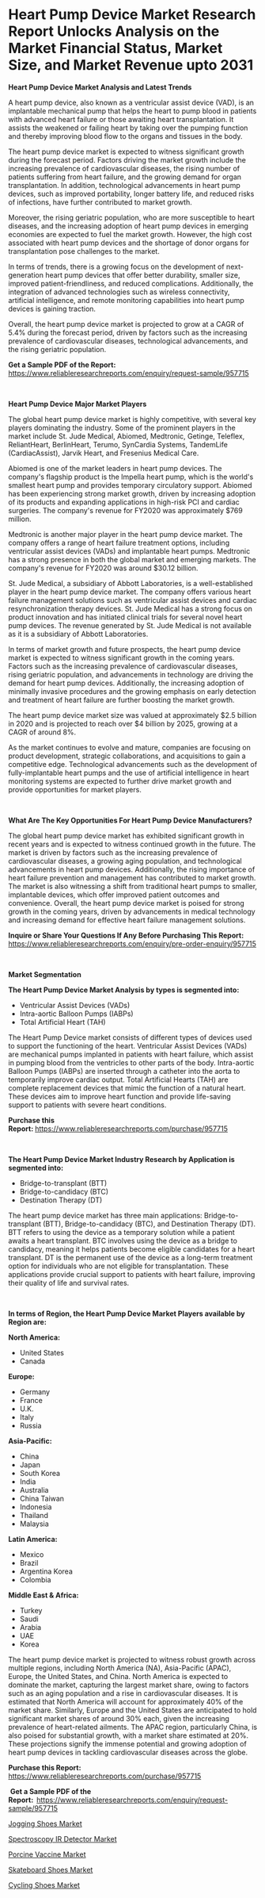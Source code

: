<p><h1>Heart Pump Device Market Research Report Unlocks Analysis on the Market Financial Status, Market Size, and Market Revenue upto 2031</h1></p><p><strong>Heart Pump Device Market Analysis and Latest Trends</strong></p>
<p><p>A heart pump device, also known as a ventricular assist device (VAD), is an implantable mechanical pump that helps the heart to pump blood in patients with advanced heart failure or those awaiting heart transplantation. It assists the weakened or failing heart by taking over the pumping function and thereby improving blood flow to the organs and tissues in the body.</p><p>The heart pump device market is expected to witness significant growth during the forecast period. Factors driving the market growth include the increasing prevalence of cardiovascular diseases, the rising number of patients suffering from heart failure, and the growing demand for organ transplantation. In addition, technological advancements in heart pump devices, such as improved portability, longer battery life, and reduced risks of infections, have further contributed to market growth.</p><p>Moreover, the rising geriatric population, who are more susceptible to heart diseases, and the increasing adoption of heart pump devices in emerging economies are expected to fuel the market growth. However, the high cost associated with heart pump devices and the shortage of donor organs for transplantation pose challenges to the market.</p><p>In terms of trends, there is a growing focus on the development of next-generation heart pump devices that offer better durability, smaller size, improved patient-friendliness, and reduced complications. Additionally, the integration of advanced technologies such as wireless connectivity, artificial intelligence, and remote monitoring capabilities into heart pump devices is gaining traction.</p><p>Overall, the heart pump device market is projected to grow at a CAGR of 5.4% during the forecast period, driven by factors such as the increasing prevalence of cardiovascular diseases, technological advancements, and the rising geriatric population.</p></p>
<p><strong>Get a Sample PDF of the Report:&nbsp;</strong> <a href="https://www.reliableresearchreports.com/enquiry/request-sample/957715">https://www.reliableresearchreports.com/enquiry/request-sample/957715</a></p>
<p>&nbsp;</p>
<p><strong>Heart Pump Device Major Market Players</strong></p>
<p><p>The global heart pump device market is highly competitive, with several key players dominating the industry. Some of the prominent players in the market include St. Jude Medical, Abiomed, Medtronic, Getinge, Teleflex, ReliantHeart, BerlinHeart, Terumo, SynCardia Systems, TandemLife (CardiacAssist), Jarvik Heart, and Fresenius Medical Care.</p><p>Abiomed is one of the market leaders in heart pump devices. The company's flagship product is the Impella heart pump, which is the world's smallest heart pump and provides temporary circulatory support. Abiomed has been experiencing strong market growth, driven by increasing adoption of its products and expanding applications in high-risk PCI and cardiac surgeries. The company's revenue for FY2020 was approximately $769 million.</p><p>Medtronic is another major player in the heart pump device market. The company offers a range of heart failure treatment options, including ventricular assist devices (VADs) and implantable heart pumps. Medtronic has a strong presence in both the global market and emerging markets. The company's revenue for FY2020 was around $30.12 billion.</p><p>St. Jude Medical, a subsidiary of Abbott Laboratories, is a well-established player in the heart pump device market. The company offers various heart failure management solutions such as ventricular assist devices and cardiac resynchronization therapy devices. St. Jude Medical has a strong focus on product innovation and has initiated clinical trials for several novel heart pump devices. The revenue generated by St. Jude Medical is not available as it is a subsidiary of Abbott Laboratories.</p><p>In terms of market growth and future prospects, the heart pump device market is expected to witness significant growth in the coming years. Factors such as the increasing prevalence of cardiovascular diseases, rising geriatric population, and advancements in technology are driving the demand for heart pump devices. Additionally, the increasing adoption of minimally invasive procedures and the growing emphasis on early detection and treatment of heart failure are further boosting the market growth.</p><p>The heart pump device market size was valued at approximately $2.5 billion in 2020 and is projected to reach over $4 billion by 2025, growing at a CAGR of around 8%.</p><p>As the market continues to evolve and mature, companies are focusing on product development, strategic collaborations, and acquisitions to gain a competitive edge. Technological advancements such as the development of fully-implantable heart pumps and the use of artificial intelligence in heart monitoring systems are expected to further drive market growth and provide opportunities for market players.</p></p>
<p>&nbsp;</p>
<p><strong>What Are The Key Opportunities For Heart Pump Device Manufacturers?</strong></p>
<p><p>The global heart pump device market has exhibited significant growth in recent years and is expected to witness continued growth in the future. The market is driven by factors such as the increasing prevalence of cardiovascular diseases, a growing aging population, and technological advancements in heart pump devices. Additionally, the rising importance of heart failure prevention and management has contributed to market growth. The market is also witnessing a shift from traditional heart pumps to smaller, implantable devices, which offer improved patient outcomes and convenience. Overall, the heart pump device market is poised for strong growth in the coming years, driven by advancements in medical technology and increasing demand for effective heart failure management solutions.</p></p>
<p><strong>Inquire or Share Your Questions If Any Before Purchasing This Report:</strong> <a href="https://www.reliableresearchreports.com/enquiry/pre-order-enquiry/957715">https://www.reliableresearchreports.com/enquiry/pre-order-enquiry/957715</a></p>
<p>&nbsp;</p>
<p><strong>Market Segmentation</strong></p>
<p><strong>The Heart Pump Device Market Analysis by types is segmented into:</strong></p>
<p><ul><li>Ventricular Assist Devices (VADs)</li><li>Intra-aortic Balloon Pumps (IABPs)</li><li>Total Artificial Heart (TAH)</li></ul></p>
<p><p>The Heart Pump Device market consists of different types of devices used to support the functioning of the heart. Ventricular Assist Devices (VADs) are mechanical pumps implanted in patients with heart failure, which assist in pumping blood from the ventricles to other parts of the body. Intra-aortic Balloon Pumps (IABPs) are inserted through a catheter into the aorta to temporarily improve cardiac output. Total Artificial Hearts (TAH) are complete replacement devices that mimic the function of a natural heart. These devices aim to improve heart function and provide life-saving support to patients with severe heart conditions.</p></p>
<p><strong>Purchase this Report:&nbsp;</strong><a href="https://www.reliableresearchreports.com/purchase/957715">https://www.reliableresearchreports.com/purchase/957715</a></p>
<p>&nbsp;</p>
<p><strong>The Heart Pump Device Market Industry Research by Application is segmented into:</strong></p>
<p><ul><li>Bridge-to-transplant (BTT)</li><li>Bridge-to-candidacy (BTC)</li><li>Destination Therapy (DT)</li></ul></p>
<p><p>The heart pump device market has three main applications: Bridge-to-transplant (BTT), Bridge-to-candidacy (BTC), and Destination Therapy (DT). BTT refers to using the device as a temporary solution while a patient awaits a heart transplant. BTC involves using the device as a bridge to candidacy, meaning it helps patients become eligible candidates for a heart transplant. DT is the permanent use of the device as a long-term treatment option for individuals who are not eligible for transplantation. These applications provide crucial support to patients with heart failure, improving their quality of life and survival rates.</p></p>
<p>&nbsp;</p>
<p><strong>In terms of Region, the Heart Pump Device Market Players available by Region are:</strong></p>
<p>
    <p> <strong> North America: </strong>
        <ul>
            <li>United States</li>
            <li>Canada</li>
        </ul>
        </p> 
    <p> <strong> Europe: </strong>
        <ul>
            <li>Germany</li>
            <li>France</li>
            <li>U.K.</li>
            <li>Italy</li>
            <li>Russia</li>
        </ul>
        </p> 
    <p> <strong> Asia-Pacific: </strong>
        <ul>
            <li>China</li>
            <li>Japan</li>
            <li>South Korea</li>
            <li>India</li>
            <li>Australia</li>
            <li>China Taiwan</li>
            <li>Indonesia</li>
            <li>Thailand</li>
            <li>Malaysia</li>
        </ul>
        </p> 
    <p> <strong> Latin America: </strong>
        <ul>
            <li>Mexico</li>
            <li>Brazil</li>
            <li>Argentina Korea</li>
            <li>Colombia</li>
        </ul>
        </p> 
    <p> <strong> Middle East & Africa: </strong>
        <ul>
            <li>Turkey</li>
            <li>Saudi</li>
            <li>Arabia</li>
            <li>UAE</li>
            <li>Korea</li>
        </ul>
    </p>
    </p>
<p><p>The heart pump device market is projected to witness robust growth across multiple regions, including North America (NA), Asia-Pacific (APAC), Europe, the United States, and China. North America is expected to dominate the market, capturing the largest market share, owing to factors such as an aging population and a rise in cardiovascular diseases. It is estimated that North America will account for approximately 40% of the market share. Similarly, Europe and the United States are anticipated to hold significant market shares of around 30% each, given the increasing prevalence of heart-related ailments. The APAC region, particularly China, is also poised for substantial growth, with a market share estimated at 20%. These projections signify the immense potential and growing adoption of heart pump devices in tackling cardiovascular diseases across the globe.</p></p>
<p><strong>Purchase this Report: </strong><a href="https://www.reliableresearchreports.com/purchase/957715">https://www.reliableresearchreports.com/purchase/957715</a></p>
<p>&nbsp;<strong>Get a Sample PDF of the Report:&nbsp;&nbsp;</strong><a href="https://www.reliableresearchreports.com/enquiry/request-sample/957715">https://www.reliableresearchreports.com/enquiry/request-sample/957715</a></p>
<p><strong></strong></p>
<p><p><a href="https://medium.com/@nasiradams2018/jogging-shoes-market-comprehensive-assessment-by-type-application-and-geography-ec9138cdf990">Jogging Shoes Market</a></p><p><a href="https://github.com/gdfhhhj/Market-Research-Report-List-3/blob/main/spectroscopy-ir-detector-market.md">Spectroscopy IR Detector Market</a></p><p><a href="https://github.com/luckyshygirl/Market-Research-Report-List-3/blob/main/porcine-vaccine-market.md">Porcine Vaccine Market</a></p><p><a href="https://medium.com/@nasiradams2018/skateboard-shoes-market-furnishes-information-on-market-share-market-trends-and-market-growth-ad8afd54795a">Skateboard Shoes Market</a></p><p><a href="https://medium.com/@nasiradams2018/cycling-shoes-market-insight-market-trends-growth-forecasted-from-2024-to-2031-71e6fdf1c49e">Cycling Shoes Market</a></p></p>